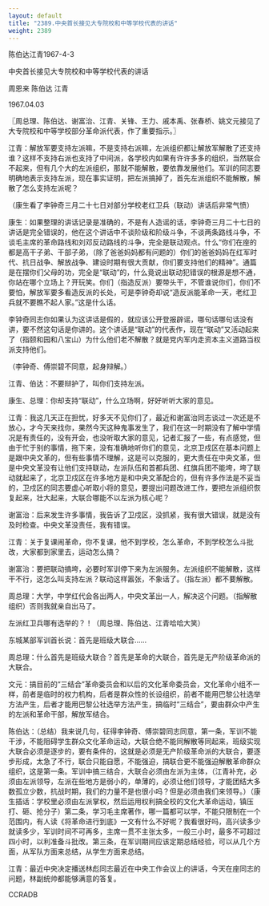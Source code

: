 ```yaml
---
layout: default
title: "2389.中央首长接见大专院校和中等学校代表的讲话"
weight: 2389
---
```


陈伯达江青1967-4-3

中央首长接见大专院校和中等学校代表的讲话

周恩来 陈伯达 江青

1967.04.03

〖周总理、陈伯达、谢富治、江青、关锋、王力、戚本禹、张春桥、姚文元接见了大专院校和中等学校部分革命派代表，作了重要指示。〗

江青：解放军要支持左派嘛，不是支持右派嘛，左派组织都让解放军解散了还支持谁？这样不支持右派也支持了中间派，各学校内如果有许许多多的组织，当然联合不起来，但有几个大的左派组织，那就不能解散，要依靠发展他们。军训的同志要明确地表示支持左派，现在事实证明，把左派搞掉了，首先左派组织不能解散，解散了怎么支持左派呢？

（康生看了李钟奇三月二十七日对部分学校老红卫兵（联动）讲话后非常气愤）

康生：如果整理的讲话记录是准确的，不是有人造谣的话，李钟奇三月二十七日的讲话是完全错误的，他在这个讲话中不谈阶级和阶级斗争，不谈两条路线斗争，不谈毛主席的革命路线和刘邓反动路线的斗争，完全是联动观点。什么“你们在座的都是高干子弟、干部子弟，（除了爸爸妈妈都有问题的）你们的爸爸妈妈在红军时代、抗日战争、解放战争、建设时期有很大贡献，你们要支持他们的精神”。通篇是在摆你们父母的功，完全是“联动”的，什么竟说出联动犯错误的根源是想不通，你站在哪个立场上？开玩笑。你们（指造反派）要带头干，不管谁说你们，你们不要怕，解放军要多看造反派的长处，可是李钟奇却说“造反派能革命一天，老红卫兵就不要瞧不起人家。”这是什么话。

李钟奇同志你如果认为这讲话是假的，就应该公开登报辟谣，哪句话哪句话没有讲，要不然这句话是你讲的。这个讲话是“联动”的代表作，现在“联动”又活动起来了（指颐和园和八宝山）为什么他们老不解散？就是党内军内走资本主义道路当权派支持他们。

（李钟奇、傅崇碧不同意，起身辩解。）

江青、伯达：不要辩护了，叫你们支持左派。

康生、总理：你却支持“联动”，什么立场啊，好好听听大家的意见。

江青：我这几天正在担忧，好多天不见你们了，最近和谢富治同志谈过一次还是不放心，才今天来找你，果然今天这种鬼事发生了，我们在这一时期没有了解中学情况是有责任的，没有开会，也没听取大家的意见，记者汇报了一些，有点感觉，但由于忙于别的事情，拖下来，没有准确地听你们的意见，北京卫戍区在基本问题上是跟中央文革的，但有些事情不理解，这是可以克服的，更大责任在中央文革，但是中央文革没有让他们支持联动，左派队伍和首都兵团、红旗兵团不能垮，垮了联动就起来了，北京卫戍区在许多地方是和中央文革配合的，但有许多作法是不妥当的，卫戍区的同志要虚心听取小将的意见，要提出问题改进工作，要把左派组织恢复起来，壮大起来，大联合哪能不以左派为核心呢？

谢富治：后来发生许多事情，我告诉了卫戍区，没抓紧，我有很大错误，就是没有及时检查。中央文革没责任，我有错误。

江青：关于复课闹革命，你不复课，他不到学校，怎么革命，不到学校怎么斗批改，大家都到家里去，运动怎么搞？

谢富治：要把联动搞垮，必要时军训停下来为左派服务。左派组织不能解散，这样干不行，这怎么叫支持左派？联动这样嚣张，不象话了。（指左派）都不要解散。

周总理：大学，中学红代会各出两人，中央文革出一人，解决这个问题。（指解散组织）否则我就亲自出马了。

左派红卫兵哪有选举的？！（周总理、陈伯达、江青哈哈大笑）

东城某部军训首长说：首先是班级大联合……

周总理：什么首先是班级大联合？首先是革命的大联合，首先是无产阶级革命派的大联合。

文元：搞目前的“三结合”革命委员会和以后的文化革命委员会，文化革命小组不一样，前者是临时的权力机构，后者是群众性的长设组织，前者不能用巴黎公社选举方法产生，后者才能用巴黎公社选举方法产生，搞临时“三结合”，要由群众中产生的左派和革命干部，解放军结合。

陈伯达：（总结）我来说几句，征得李钟奇、傅崇碧同志同意，第一条，军训不能干涉，不能阻碍学生群众文化革命运动，大联合绝不能同解散等同起来，班级实现大联合必须是逐步的，要有条件的，这就是必须是无产阶级革命派的大联合，要逐步形成，太急了不行，联合只能自愿，不能强迫，搞联合更不能强迫解散革命群众组织，这是第一条。军训中搞三结合，大联合必须由左派为主体，（江青补充，必须由左派领导，左派在些地方是弱小的，单薄的，必须让他们领导，才能团结大多数孤立少数，抗战时期，我们的力量不是也很小吗？但是必须由我们来领导。）（康生插话：学校里必须由左派掌权，然后运用权利搞全校的文化大革命运动，镇压打、砸、抢分子）第二条，学习毛主席著作，哪一篇都可以学，不能只限制在一个范围内，有人读《将革命进行到底》一文有什么不好呢？我看很好吗，高兴读多少就读多少，军训时间不可再多，主席一贯不主张太多，一般三小时，最多不可超过四小时，以利准备斗批改。第三条，在军训期间应该定期总结经验，可以从几个方面，从军队方面来总结，从学生方面来总结。

江青：最近中央决定播送林彪同志最近在中央工作会议上的讲话，今天在座同志的问题，林副统帅都能够满意的答复。

CCRADB

